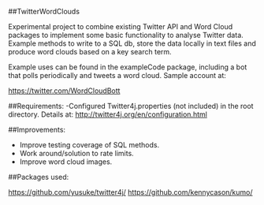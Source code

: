##TwitterWordClouds

Experimental project to combine existing Twitter API and Word Cloud packages to implement some basic functionality to analyse Twitter data. Example methods to write to a SQL db, store the data locally in text files and produce word clouds based on a key search term.

Example uses can be found in the exampleCode package, including a bot that polls periodically and tweets a word cloud. Sample account at:

https://twitter.com/WordCloudBott

##Requirements:
-Configured Twitter4j.properties (not included) in the root directory. Details at: http://twitter4j.org/en/configuration.html

##Improvements:
- Improve testing coverage of SQL methods.
- Work around/solution to rate limits.
- Improve word cloud images.

##Packages used:

https://github.com/yusuke/twitter4j/
https://github.com/kennycason/kumo/

